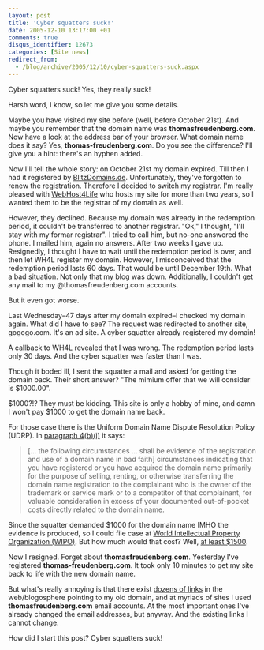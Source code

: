 ```yaml
---
layout: post
title: 'Cyber squatters suck!'
date: 2005-12-10 13:17:00 +01
comments: true
disqus_identifier: 12673
categories: [Site news]
redirect_from:
  - /blog/archive/2005/12/10/cyber-squatters-suck.aspx
---
```


Cyber squatters suck! Yes, they really suck!

Harsh word, I know, so let me give you some details.

Maybe you have visited my site before (well, before October 21st). And maybe you remember that the domain name was **thomasfreudenberg.com**. Now have a look at the address bar of your browser. What domain name does it say? Yes, **thomas-freudenberg.com**. Do you see the difference? I'll give you a hint: there's an hyphen added.

Now I'll tell the whole story: on October 21st my domain expired. Till then I had it registered by [BlitzDomains.de](http://blitzdomains.de). Unfortunately, they've forgotten to renew the registration. Therefore I decided to switch my registrar. I'm really pleased with [WebHost4Life](http://www.WebHost4Life.com/default.asp?refid=thoemmi) who hosts my site for more than two years, so I wanted them to be the registrar of my domain as well.

However, they declined. Because my domain was already in the redemption period, it couldn't be transferred to another registrar. "Ok," I thought, "I'll stay with my formar registrar". I tried to call him, but no-one answered the phone. I mailed him, again no answers. After two weeks I gave up. Resignedly, I thought I have to wait until the redemption period is over, and then let WH4L register my domain. However, I misconceived that the redemption period lasts 60 days. That would be until December 19th. What a bad situation. Not only that my blog was down. Additionally, I couldn't get any mail to my @thomasfreudenberg.com accounts.

But it even got worse.

Last Wednesday–47 days after my domain expired–I checked my domain again. What did I have to see? The request was redirected to another site, gogogo.com. It's an ad site. A cyber squatter already registered my domain!

A callback to WH4L revealed that I was wrong. The redemption period lasts only 30 days. And the cyber squatter was faster than I was.

Though it boded ill, I sent the squatter a mail and asked for getting the domain back. Their short answer? "The mimium offer that we will consider is $1000.00".

$1000?!? They must be kidding. This site is only a hobby of mine, and damn I won't pay $1000 to get the domain name back.

For those case there is the Uniform Domain Name Dispute Resolution Policy (UDRP). In [paragraph 4(b)(i)](http://www.icann.org/udrp/udrp-policy-24oct99.htm#4bi) it says:

> [... the following circumstances ... shall be evidence of the registration and use of a domain name in bad faith] circumstances indicating that you have registered or you have acquired the domain name primarily for the purpose of selling, renting, or otherwise transferring the domain name registration to the complainant who is the owner of the trademark or service mark or to a competitor of that complainant, for valuable consideration in excess of your documented out-of-pocket costs directly related to the domain name.

Since the squatter demanded $1000 for the domain name IMHO the evidence is produced, so I could file case at [World Intellectual Property Organization (WIPO)](http://www.wipo.int/). But how much would that cost? Well, [at least $1500](http://arbiter.wipo.int/domains/fees/index.html).

Now I resigned. Forget about **thomasfreudenberg.com**. Yesterday I've registered **thomas-freudenberg.com**. It took only 10 minutes to get my site back to life with the new domain name.

But what's really annoying is that there exist [dozens of links](http://search.msn.com/results.aspx?q=link%3Athomasfreudenberg.com) in the web/blogosphere pointing to my old domain, and at myriads of sites I used **thomasfreudenberg.com** email accounts. At the most important ones I've already changed the email addresses, but anyway. And the existing links I cannot change.

How did I start this post? Cyber squatters suck!

